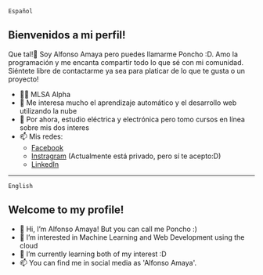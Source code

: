 `Español`

## Bienvenidos a mi perfil! 

Que tal!👋 Soy Alfonso Amaya pero puedes llamarme Poncho :D. 
Amo la programación y me encanta compartir todo lo que sé con mi comunidad. Siéntete libre de contactarme ya sea para platicar de lo que te gusta o un proyecto!

- 👨‍🏫 MLSA Alpha
- 👀 Me interesa mucho el aprendizaje automático y el desarrollo web utilizando la nube
- 🌱 Por ahora, estudio eléctrica y electrónica pero tomo cursos en línea sobre mis dos interes
- 📫 Mis redes: 
   - [Facebook](https://www.facebook.com/Alfonso.amaya01)
   - [Instragram](https://www.instagram.com/alfonso_acamargo/) \(Actualmente está privado, pero sí te acepto:D)
   - [LinkedIn](https://www.linkedin.com/in/alfonso-amaya-236a361b2?lipi=urn%3Ali%3Apage%3Ad_flagship3_profile_view_base_contact_details%3BDSO8O27ARpizE7NeSw8iQg%3D%3D)

------------------------------------------------
`English`
## Welcome to my profile!
 

- 👋 Hi, I’m Alfonso Amaya! But you can call me Poncho :)
- 👀 I’m interested in Machine Learning and Web Development using the cloud
- 🌱 I’m currently learning both of my interest :D
- 📫 You can find me in social media as 'Alfonso Amaya'.

<!---
Alfonso-AmayaC/Alfonso-AmayaC is a ✨ special ✨ repository because its `README.md` (this file) appears on your GitHub profile.
You can click the Preview link to take a look at your changes.
--->
